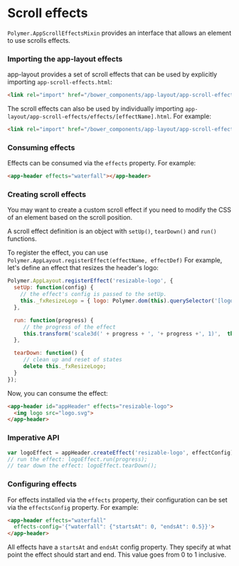 # Scroll effects

`Polymer.AppScrollEffectsMixin` provides an interface that allows an element to use scrolls effects.

### Importing the app-layout effects

app-layout provides a set of scroll effects that can be used by explicitly importing `app-scroll-effects.html`:

```html
<link rel="import" href="/bower_components/app-layout/app-scroll-effects/app-scroll-effects.html">
```

The scroll effects can also be used by individually importing `app-layout/app-scroll-effects/effects/[effectName].html`.
For example:

```html
<link rel="import" href="/bower_components/app-layout/app-scroll-effects/effects/waterfall.html">
```

### Consuming effects

Effects can be consumed via the `effects` property. For example:

```html
<app-header effects="waterfall"></app-header>
```

### Creating scroll effects

You may want to create a custom scroll effect if you need to modify the CSS of an element
based on the scroll position.

A scroll effect definition is an object with `setUp()`, `tearDown()` and `run()` functions.

To register the effect, you can use `Polymer.AppLayout.registerEffect(effectName, effectDef)`
For example, let's define an effect that resizes the header's logo:

```js
Polymer.AppLayout.registerEffect('resizable-logo', {
  setUp: function(config) {
    // the effect's config is passed to the setUp.
    this._fxResizeLogo = { logo: Polymer.dom(this).querySelector('[logo]') };
  },

  run: function(progress) {
     // the progress of the effect
     this.transform('scale3d(' + progress + ', '+ progress +', 1)',  this._fxResizeLogo.logo);
  },

  tearDown: function() {
     // clean up and reset of states
     delete this._fxResizeLogo;
  }
});
```
Now, you can consume the effect:

```html
<app-header id="appHeader" effects="resizable-logo">
  <img logo src="logo.svg">
</app-header>
```

### Imperative API

```js
var logoEffect = appHeader.createEffect('resizable-logo', effectConfig);
// run the effect: logoEffect.run(progress);
// tear down the effect: logoEffect.tearDown();
```

### Configuring effects

For effects installed via the `effects` property, their configuration can be set
via the `effectsConfig` property. For example:

```html
<app-header effects="waterfall"
  effects-config='{"waterfall": {"startsAt": 0, "endsAt": 0.5}}'>
</app-header>
```

All effects have a `startsAt` and `endsAt` config property. They specify at what
point the effect should start and end. This value goes from 0 to 1 inclusive.
